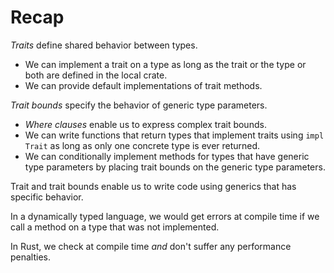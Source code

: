 # Recap

_Traits_ define shared behavior between types.

- We can implement a trait on a type as long as the trait or the type or both are
defined in the local crate.
- We can provide default implementations of trait methods.

_Trait bounds_ specify the behavior of generic type parameters.

- _Where clauses_ enable us to express complex trait bounds.
- We can write functions that return types that implement traits using `impl
  Trait` as long as only one concrete type is ever returned.
- We can conditionally implement methods for types that have generic type
  parameters by placing trait bounds on the generic type parameters.

Trait and trait bounds enable us to write code using generics that has specific
behavior.

In a dynamically typed language, we would get errors at compile time if we call
a method on a type that was not implemented.

In Rust, we check at compile time _and_ don't suffer any performance penalties.

